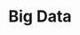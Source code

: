 ---
title: "Big Data"

categories: ['']

tags: ['Big', 'Data']

arwords: 'البيانات العملاقة'

arexps: []

enwords: ['Big Data']

enexps: []

arlexicons: 'ب'

enlexicons: 'B'

authors: ['Ruqayya Roshdy']

translators: ['']

citations: 'العربية والذكاء الاصطناعي'

sources: 'مركز الملك عبدالله بن عبدالعزيز الدولي لخدمة اللغة العربية'

word: "true"

slug: ""
---